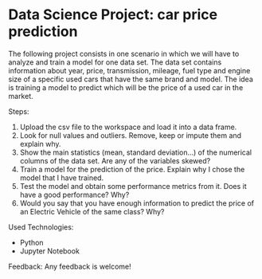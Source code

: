 # Data Science Project: car price prediction

The following project consists in one scenario in which we will have to analyze and train a model for one data set. The data set contains information about year, price, transmission, mileage, fuel type and engine size of a specific used cars that have the same brand and model. The idea is training a model to predict which will be the price of a used car in the market.

Steps:

1.	Upload the csv file to the workspace and load it into a data frame.
2.	Look for null values and outliers. Remove, keep or impute them and explain why.
3.	Show the main statistics (mean, standard deviation…) of the numerical columns of the data set. Are any of the variables skewed?
4.	Train a model for the prediction of the price. Explain why I chose the model that I have trained.
5.	Test the model and obtain some performance metrics from it. Does it have a good performance? Why?
6.	Would you say that you have enough information to predict the price of an Electric Vehicle of the same class? Why?

Used Technologies:
- Python
- Jupyter Notebook

Feedback:
Any feedback is welcome!

